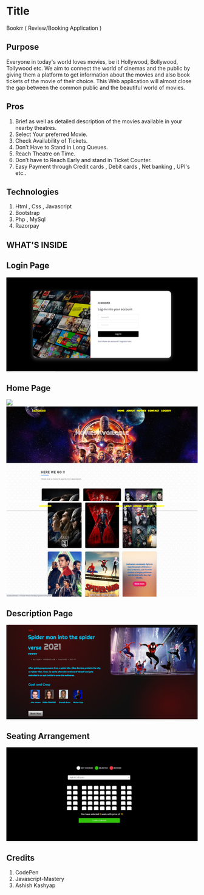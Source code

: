 # Title 

Bookrr
( Review/Booking Application )

## Purpose

Everyone in today's world loves movies, be it Hollywood, Bollywood, Tollywood etc. We aim to connect the world of cinemas and the public by giving them a platform to get         information about the movies and also book tickets of the movie of their choice. This Web application will almost close the gap between the common public and the beautiful       world of movies.
  
## Pros 

  1. Brief as well as detailed description of the movies available in your nearby theatres.  
  2. Select Your preferred Movie.  
  3. Check Availability of Tickets.
  4. Don’t Have to Stand in Long Queues.
  5. Reach Theatre on Time.
  6. Don’t have to Reach Early and stand in Ticket Counter.
  7. Easy Payment through Credit cards , Debit cards , Net banking , UPI's etc.. 

## Technologies 

  1. Html , Css , Javascript
  2. Bootstrap
  3. Php , MySql
  4. Razorpay 

## WHAT'S INSIDE 

## Login Page
<img src="./readimages/ss1.png" />

## Home Page
<img src="./readimages/ss2.png" />
<img src="./readimages/ss3.png" />
<img src="./readimages/ss4.png" />

## Description Page
<img src="./readimages/ss5.png" />

## Seating Arrangement 
<img src="./readimages/ss6.png" /> 

## Credits 

  1. CodePen<br/>
  2. Javascript-Mastery<br/>
  3. Ashish Kashyap
  
  



